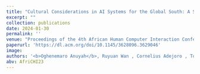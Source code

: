 ```yaml
---
title: "Cultural Considerations in AI Systems for the Global South: A Systematic Review"
excerpt: ""
collection: publications
date: 2024-01-30
permalink: ''
venue: "Proceedings of the 4th African Human Computer Interaction Conference (AfriCHI '23)."
paperurl: 'https://dl.acm.org/doi/10.1145/3628096.3629046'
image:
authors: '<b>Oghenemaro Anuyah</b>, Ruyuan Wan , Cornelius Adejoro , Tom Yeh , Ronald Metoyer , & Karla Badillo-Urquiola.'
abv: AfriCHI23
---
```


